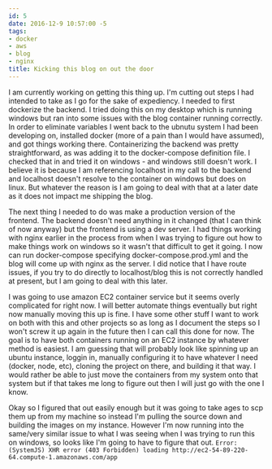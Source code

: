 ```yaml
---
id: 5
date: 2016-12-9 10:57:00 -5
tags:
- docker
- aws
- blog
- nginx
title: Kicking this blog on out the door
---
```


I am currently working on getting this thing up. I'm cutting out steps I had
intended to take as I go for the sake of expediency. I needed to first dockerize
the backend. I tried doing this on my desktop which is running windows but ran
into some issues with the blog container running correctly. In order to
eliminate variables I went back to the ubnutu system I had been developing on,
installed docker (more of a pain than I would have assumed), and got things
working there. Containerizing the backend was
pretty straightforward, as was adding it to the docker-compose definition file.
I checked that in and tried it on windows - and windows still doesn't work. I
believe it is because I am referencing localhost in my call to the backend and
localhost doesn't resolve to the container on windows but does on linux. But
whatever the reason is I am going to deal with that at a later date as it does
not impact me shipping the blog.

The next thing I needed to do was make a production version of the frontend. The
backend doesn't need anything in it changed (that I can think of now anyway) but
the frontend is using a dev server. I had things working with nginx earlier in
the process from when I was trying to figure out how to make things work on
windows so it wasn't that difficult to get it going. I now can run
docker-compose specifying docker-compose.prod.yml and the blog will come up
with nginx as the server. I did notice that I have route issues, if you try to
do directly to localhost/blog this is not correctly handled at present, but I am
going to deal with this later.

I was going to use amazon EC2 container service but it seems overly complicated
for right now. I will better automate things eventually but right now manually
moving this up is fine. I have some other stuff I want to work on both with this
and other projects so as long as I document the steps so I won't screw it up
again in the future then I can call this done for now. The goal is to have both
containers running on an EC2 instance by whatever method is easiest. I am
guessing that will probably look like spinning up an ubuntu instance, loggin in,
manually configuring it to have whatever I need (docker, node, etc), cloning
the project on there, and building it that way. I would rather be able to just
move the containers from my system onto that system but if that takes me long
to figure out then I will just go with the one I know.

Okay so I figured that out easily enough but it was going to take ages to scp
them up from my machine so instead I'm pulling the source down and building
the images on my instance. However I'm now running into the same/very similar
issue to what I was seeing when I was trying to run this on windows, so looks
like I'm going to have to figure that out.
`Error: (SystemJS) XHR error (403 Forbidden) loading http://ec2-54-89-220-64.compute-1.amazonaws.com/app`
